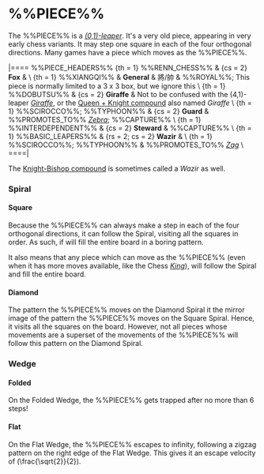 # %%PIECE%%

The %%PIECE%% is a [*(0,1)-leaper*](leapers.html#basic_leapers).
It's a very old piece, appearing
in very early chess variants. It may step one square in each of the
four orthogonal directions. Many games have a piece which moves as
the %%PIECE%%.

|====
%%PIECE_HEADERS%%
  {th = 1}  %%RENN_CHESS%%
& {cs = 2}  **Fox**
&           \\
  {th = 1}  %%XIANGQI%%
&           **General**  & &#x5C07;/&#x5E25;
&           %%ROYAL%%; This piece is normally limited to a 3 x 3 box,
            but we ignore this \\
  {th = 1}  %%DOBUTSU%%
& {cs = 2}  **Giraffe**
&           Not to be confused with the (4,1)-leaper [*Giraffe*](giraffe.html),
            or the [Queen + Knight compound](amazon.html?piece=giraffe) also
            named *Giraffe* \\
  {th = 1}  %%SCIROCCO%%; %%TYPHOON%%
& {cs = 2}  **Guard**
&           %%PROMOTES_TO%% [*Zebra*](zebra.html); %%CAPTURE%% \\
  {th = 1}  %%INTERDEPENDENT%%
& {cs = 2}  **Steward**
&           %%CAPTURE%% \\
  {th = 1}  %%BASIC_LEAPERS%%
& {rs = 2; cs = 2}
            **Wazir**
&           \\
  {th = 1}  %%SCIROCCO%%; %%TYPHOON%%
&           %%PROMOTES_TO%% [*Zag*](modern_elephant.html?piece=zag) \\
====|

The [Knight-Bishop compound](archbishop.html) is sometimes called a
*Wazir* as well.

### Spiral

#### Square

Because the %%PIECE%% can always make a step in each of the four orthogonal
directions, it can follow the Spiral, visiting all the squares in order.
As such, if will fill the entire board in a boring pattern.

It also means that any piece which can move as the %%PIECE%% (even when
it has more moves available, like the Chess [*King*](king.html)), will
follow the Spiral and fill the entire board.

#### Diamond

The pattern the %%PIECE%% moves on the Diamond Spiral it the mirror
image of the pattern the %%PIECE%% moves on the Square Spiral. Hence,
it visits all the squares on the board. However, not all pieces whose
movements are a superset of the movements of the %%PIECE%% will 
follow this pattern on the Diamond Spiral.

### Wedge

#### Folded

On the Folded Wedge, the %%PIECE%% gets trapped after no more than 6 steps!

#### Flat

On the Flat Wedge, the %%PIECE%% escapes to infinity, following a zigzag
pattern on the right edge of the Flat Wedge. This gives it an 
escape velocity of \(\frac{\sqrt{2}}{2}\).
